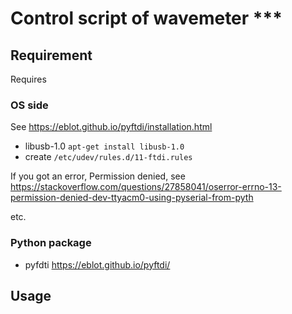 # Control script of wavemeter ***

## Requirement

Requires

### OS side
See https://eblot.github.io/pyftdi/installation.html

+ libusb-1.0  `apt-get install libusb-1.0`
+ create `/etc/udev/rules.d/11-ftdi.rules`

If you got an error, Permission denied, see https://stackoverflow.com/questions/27858041/oserror-errno-13-permission-denied-dev-ttyacm0-using-pyserial-from-pyth

etc.

### Python package
+ pyfdti https://eblot.github.io/pyftdi/


## Usage